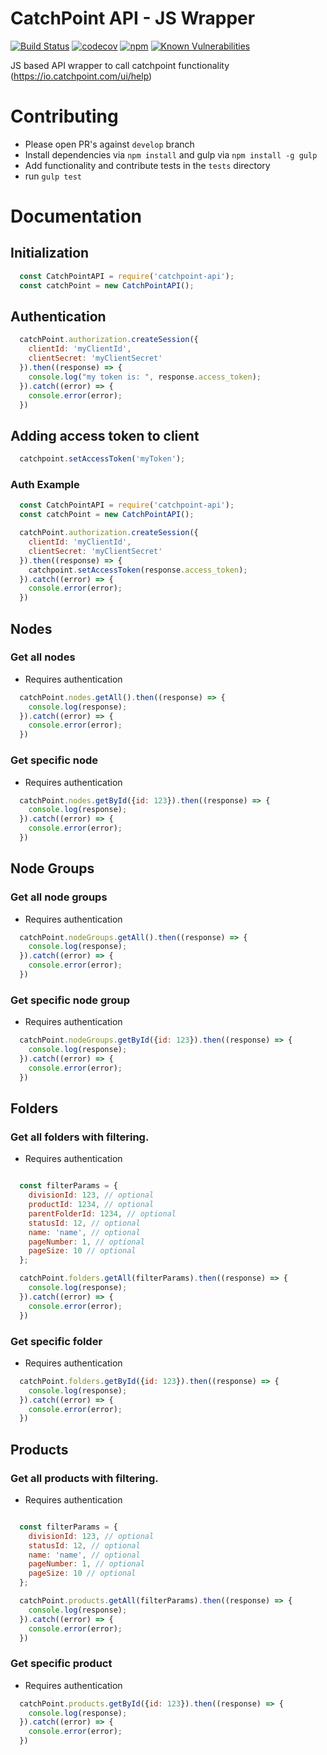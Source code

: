 # CatchPoint API - JS Wrapper
[![Build Status](https://travis-ci.org/pubnub/catchpoint-api.svg?branch=master)](https://travis-ci.org/pubnub/catchpoint-api)
[![codecov](https://codecov.io/gh/pubnub/catchpoint-api/branch/master/graph/badge.svg)](https://codecov.io/gh/pubnub/catchpoint-api)
[![npm](https://img.shields.io/npm/v/catchpoint-api.svg)](https://www.npmjs.com/package/catchpoint-api)
[![Known Vulnerabilities](https://snyk.io/test/npm/catchpoint-api/badge.svg)](https://snyk.io/test/npm/catchpoint-api)

JS based API wrapper to call catchpoint functionality (https://io.catchpoint.com/ui/help)


# Contributing
  * Please open PR's against `develop` branch
  * Install dependencies via `npm install` and gulp via `npm install -g gulp`
  * Add functionality and contribute tests in the `tests` directory
  * run `gulp test`

# Documentation
## Initialization
```javascript
  const CatchPointAPI = require('catchpoint-api');
  const catchPoint = new CatchPointAPI();
```

## Authentication
```javascript
  catchPoint.authorization.createSession({
    clientId: 'myClientId',
    clientSecret: 'myClientSecret'
  }).then((response) => {
    console.log("my token is: ", response.access_token);
  }).catch((error) => {
    console.error(error);
  })
```

## Adding access token to client
```javascript
  catchpoint.setAccessToken('myToken');
```

### Auth Example
```javascript
  const CatchPointAPI = require('catchpoint-api');
  const catchPoint = new CatchPointAPI();

  catchPoint.authorization.createSession({
    clientId: 'myClientId',
    clientSecret: 'myClientSecret'
  }).then((response) => {
    catchpoint.setAccessToken(response.access_token);
  }).catch((error) => {
    console.error(error);
  })
```

## Nodes
### Get all nodes
* Requires authentication
```javascript
  catchPoint.nodes.getAll().then((response) => {
    console.log(response);
  }).catch((error) => {
    console.error(error);
  })
```

### Get specific node
* Requires authentication
```javascript
  catchPoint.nodes.getById({id: 123}).then((response) => {
    console.log(response);
  }).catch((error) => {
    console.error(error);
  })
```

## Node Groups
### Get all node groups
* Requires authentication
```javascript
  catchPoint.nodeGroups.getAll().then((response) => {
    console.log(response);
  }).catch((error) => {
    console.error(error);
  })
```

### Get specific node group
* Requires authentication
```javascript
  catchPoint.nodeGroups.getById({id: 123}).then((response) => {
    console.log(response);
  }).catch((error) => {
    console.error(error);
  })
```

## Folders
### Get all folders with filtering.
* Requires authentication
```javascript

  const filterParams = {
    divisionId: 123, // optional
    productId: 1234, // optional
    parentFolderId: 1234, // optional
    statusId: 12, // optional
    name: 'name', // optional
    pageNumber: 1, // optional
    pageSize: 10 // optional
  };

  catchPoint.folders.getAll(filterParams).then((response) => {
    console.log(response);
  }).catch((error) => {
    console.error(error);
  })
```

### Get specific folder
* Requires authentication
```javascript
  catchPoint.folders.getById({id: 123}).then((response) => {
    console.log(response);
  }).catch((error) => {
    console.error(error);
  })
```

## Products
### Get all products with filtering.
* Requires authentication
```javascript

  const filterParams = {
    divisionId: 123, // optional
    statusId: 12, // optional
    name: 'name', // optional
    pageNumber: 1, // optional
    pageSize: 10 // optional
  };

  catchPoint.products.getAll(filterParams).then((response) => {
    console.log(response);
  }).catch((error) => {
    console.error(error);
  })
```

### Get specific product
* Requires authentication
```javascript
  catchPoint.products.getById({id: 123}).then((response) => {
    console.log(response);
  }).catch((error) => {
    console.error(error);
  })
```
